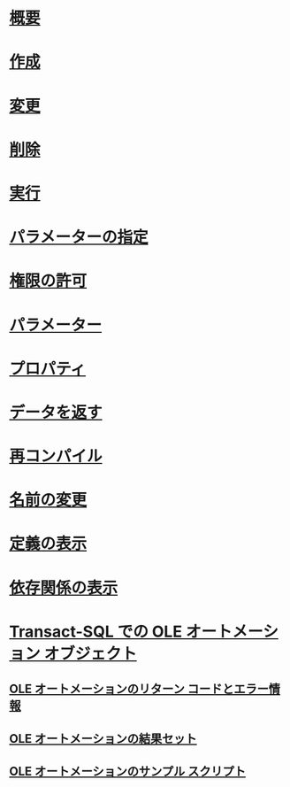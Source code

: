 # [概要](stored-procedures-database-engine.md)  
# [作成](create-a-stored-procedure.md)  
# [変更](modify-a-stored-procedure.md)  
# [削除](delete-a-stored-procedure.md)  
# [実行](execute-a-stored-procedure.md)  
# [パラメーターの指定](specify-parameters.md)  
# [権限の許可](grant-permissions-on-a-stored-procedure.md)  
# [パラメーター](parameters.md)
# [プロパティ](stored-procedure-properties-general-page.md)  
# [データを返す](return-data-from-a-stored-procedure.md)  
# [再コンパイル](recompile-a-stored-procedure.md)  
# [名前の変更](rename-a-stored-procedure.md)  
# [定義の表示](view-the-definition-of-a-stored-procedure.md)  
# [依存関係の表示](view-the-dependencies-of-a-stored-procedure.md)  
 
# [Transact-SQL での OLE オートメーション オブジェクト](ole-automation-objects-in-transact-sql.md)  
## [OLE オートメーションのリターン コードとエラー情報](ole-automation-return-codes-and-error-information.md)  
## [OLE オートメーションの結果セット](ole-automation-result-sets.md)  
## [OLE オートメーションのサンプル スクリプト](ole-automation-sample-script.md)  

